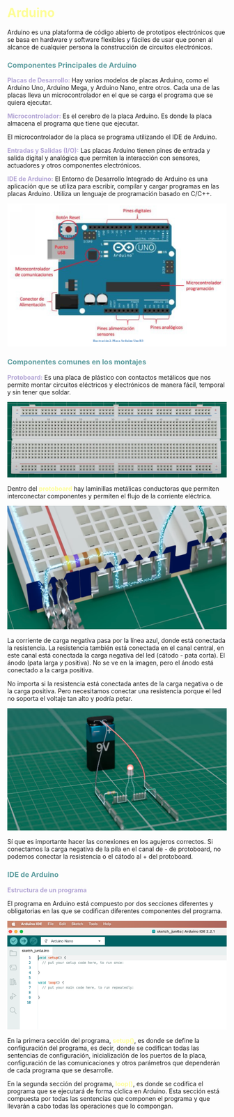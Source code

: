 # <span style="color: #FDFD96;">Arduino</span>

Arduino es una plataforma de código abierto de prototipos electrónicos que se basa en hardware y software flexibles y fáciles de usar que ponen al alcance de cualquier persona la construcción de circuitos electrónicos.

### <span style="color: #5F9EA0;">Componentes Principales de Arduino</span>

<span style="color: #B2A4D4;">**Placas de Desarrollo:**</span>
Hay varios modelos de placas Arduino, como el Arduino Uno, Arduino Mega, y Arduino Nano, entre otros. Cada una de las placas lleva un microcontrolador en el que se carga el programa que se quiera ejecutar.

<span style="color: #B2A4D4;">**Microcontrolador:**</span>
Es el cerebro de la placa Arduino. Es donde la placa almacena el programa que tiene que ejecutar.

El microcontrolador de la placa se programa utilizando el IDE de Arduino.

<span style="color: #B2A4D4;">**Entradas y Salidas (I/O):**</span>
Las placas Arduino tienen pines de entrada y salida digital y analógica que permiten la interacción con sensores, actuadores y otros componentes electrónicos.

<span style="color: #B2A4D4;">**IDE de Arduino:**</span>
El Entorno de Desarrollo Integrado de Arduino es una aplicación que se utiliza para escribir, compilar y cargar programas en las placas Arduino. Utiliza un lenguaje de programación basado en C/C++.

![EsquemaArduino](image1.png)

### <span style="color: #5F9EA0;">Componentes comunes en los montajes</span>

<span style="color: #B2A4D4;">**Protoboard:**</span>
Es una placa de plástico con contactos metálicos que nos permite montar circuitos eléctricos y electrónicos de manera fácil, temporal y sin tener que soldar.

![IDEArduino](image3.png)

Dentro del <span style="color: #FDFD96;">**protoboard**</span> hay laminillas metálicas conductoras que permiten interconectar componentes y permiten el flujo de la corriente eléctrica.

![IDEArduino](image4.png)

La corriente de carga negativa pasa por la línea azul, donde está conectada la resistencia. La resistencia también está conectada en el canal central, en este canal está conectada la carga negativa del led (cátodo - pata corta). El ánodo (pata larga y positiva). No se ve en la imagen, pero el ánodo está conectado a la carga positiva.

No importa si la resistencia está conectada antes de la carga negativa o de la carga positiva. Pero necesitamos conectar una resistencia porque el led no soporta el voltaje tan alto y podría petar.

![IDEArduino](image5.png)

Sí que es importante hacer las conexiones en los agujeros correctos. Si conectamos la carga negativa de la pila en el canal de - de protoboard, no podemos conectar la resistencia o el cátodo al + del protoboard.

### <span style="color: #5F9EA0;">IDE de Arduino</span>

<span style="color: #B2A4D4;">**Estructura de un programa**</span>

El programa en Arduino está compuesto por dos secciones diferentes y obligatorias en las que se codifican diferentes componentes del programa.

![IDEArduino](image2.png)

En la primera sección del programa, <span style="color: #FDFD96;">**setup()**</span>, es donde se define la configuración del programa, es decir, donde se codifican todas las sentencias de configuración, inicialización de los puertos de la placa, configuración de las comunicaciones y otros parámetros que dependerán de cada programa que se desarrolle.

En la segunda sección del programa, <span style="color: #FDFD96;">**loop()**</span>, es donde se codifica el programa que se ejecutará de forma cíclica en Arduino. Esta sección está compuesta por todas las sentencias que componen el programa y que llevarán a cabo todas las operaciones que lo compongan.

